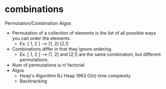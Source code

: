 # combinations
Permutation/Combination Algos
* Permutation of a collection of elements is the list of all possible ways you can order the elements.
  * Ex. [ 1, 2 ] --> [1, 2] [2,1]
* Combinations differ in that they ignore ordering.
  * Ex. [ 1, 2 ] --> [1, 2] and [2,1] are the same combination, but different permutations.
* Num of permutations is n! factorial
* Algos
  * Heap's Algorithm BJ Heap 1963 O(n) time complexity
  * Backtracking
